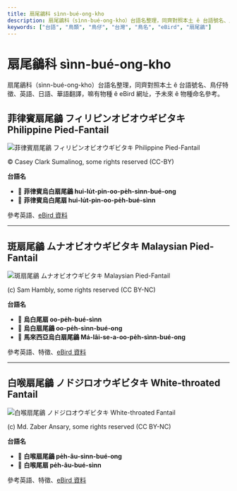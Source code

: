 ```yaml
---
title: 扇尾鶲科 sìnn-bué-ong-kho
description: 扇尾鶲科（sìnn-bué-ong-kho）台語名整理，同齊對照本土 ê 台語號名、鳥仔特徵、英語、日語、華語翻譯，嘛有物種 ê eBird 網址，予未來 ê 物種命名參考。
keywords: ["台語", "鳥類", "鳥仔", "台灣", "鳥名", "eBird", "扇尾鶲"]
---
```


# 扇尾鶲科 sìnn-bué-ong-kho

扇尾鶲科（sìnn-bué-ong-kho）台語名整理，同齊對照本土 ê 台語號名、鳥仔特徵、英語、日語、華語翻譯，嘛有物種 ê eBird 網址，予未來 ê 物種命名參考。

## 菲律賓扇尾鶲 フィリピンオビオウギビタキ Philippine Pied-Fantail

![菲律賓扇尾鶲 フィリピンオビオウギビタキ Philippine Pied-Fantail](https://inaturalist-open-data.s3.amazonaws.com/photos/373449797/medium.jpg)

© Casey Clark Sumalinog, some rights reserved (CC-BY)

**台語名**

- 🎯 **菲律賓烏白扇尾鶲 hui-lu̍t-pin-oo-pe̍h-sìnn-bué-ong**
- 🎯 **菲律賓烏白尾扇 hui-lu̍t-pin-oo-pe̍h-bué-sìnn**

參考英語、[eBird 資料](https://ebird.org/species/phipif1)

---

## 斑扇尾鶲 ムナオビオウギビタキ Malaysian Pied-Fantail

![斑扇尾鶲 ムナオビオウギビタキ Malaysian Pied-Fantail](https://inaturalist-open-data.s3.amazonaws.com/photos/188717255/medium.jpg)

(c) Sam Hambly, some rights reserved (CC BY-NC)

**台語名**

- 🎯 **烏白尾扇 oo-pe̍h-bué-sìnn**
- 🎯 **烏白扇尾鶲 oo-pe̍h-sìnn-bué-ong**
- 🎯 **馬來西亞烏白扇尾鶲 Má-lâi-se-a-oo-pe̍h-sìnn-bué-ong**

參考英語、特徵、[eBird 資料](https://ebird.org/species/piefan1)

---

## 白喉扇尾鶲 ノドジロオウギビタキ White-throated Fantail

![白喉扇尾鶲 ノドジロオウギビタキ White-throated Fantail](https://inaturalist-open-data.s3.amazonaws.com/photos/87761856/medium.jpg)

(c) Md. Zaber Ansary, some rights reserved (CC BY-NC)

**台語名**

- 🎯 **白喉扇尾鶲 pe̍h-âu-sìnn-bué-ong**
- 🎯 **白喉尾扇 pe̍h-âu-bué-sìnn**

參考英語、特徵、[eBird 資料](https://ebird.org/species/whtfan1)
